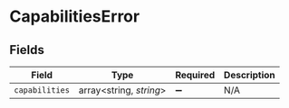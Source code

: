 # CapabilitiesError


## Fields

| Field                   | Type                    | Required                | Description             |
| ----------------------- | ----------------------- | ----------------------- | ----------------------- |
| `capabilities`          | array<string, *string*> | :heavy_minus_sign:      | N/A                     |